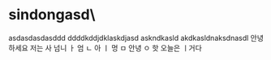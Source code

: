 # sindongasd\
asdasdasdasddd
ddddkddjdklaskdjasd
askndkasld
akdkasldnaksdnasdl
안녕하세요 저는 사 넘니 ㅏ 엄 ㄴ 아 ㅣ 멍 ㅁ 안녕 ㅇ 핫
오늘은 ㅣ거다 
